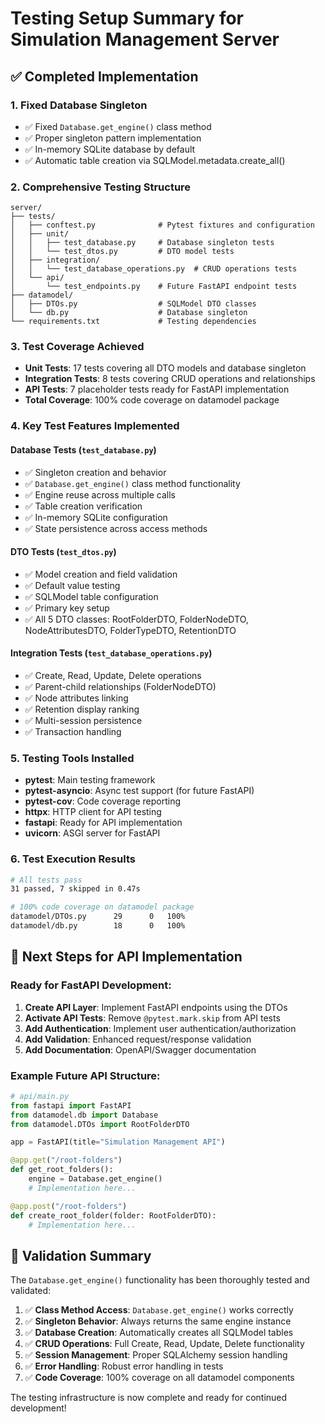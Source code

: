 # Testing Setup Summary for Simulation Management Server

## ✅ Completed Implementation

### 1. **Fixed Database Singleton**
- ✅ Fixed `Database.get_engine()` class method
- ✅ Proper singleton pattern implementation
- ✅ In-memory SQLite database by default
- ✅ Automatic table creation via SQLModel.metadata.create_all()

### 2. **Comprehensive Testing Structure**
```
server/
├── tests/
│   ├── conftest.py              # Pytest fixtures and configuration
│   ├── unit/
│   │   ├── test_database.py     # Database singleton tests
│   │   └── test_dtos.py         # DTO model tests
│   ├── integration/
│   │   └── test_database_operations.py  # CRUD operations tests
│   └── api/
│       └── test_endpoints.py    # Future FastAPI endpoint tests
├── datamodel/
│   ├── DTOs.py                  # SQLModel DTO classes
│   └── db.py                    # Database singleton
└── requirements.txt             # Testing dependencies
```

### 3. **Test Coverage Achieved**
- **Unit Tests**: 17 tests covering all DTO models and database singleton
- **Integration Tests**: 8 tests covering CRUD operations and relationships
- **API Tests**: 7 placeholder tests ready for FastAPI implementation
- **Total Coverage**: 100% code coverage on datamodel package

### 4. **Key Test Features Implemented**

#### **Database Tests** (`test_database.py`)
- ✅ Singleton creation and behavior
- ✅ `Database.get_engine()` class method functionality
- ✅ Engine reuse across multiple calls
- ✅ Table creation verification
- ✅ In-memory SQLite configuration
- ✅ State persistence across access methods

#### **DTO Tests** (`test_dtos.py`)
- ✅ Model creation and field validation
- ✅ Default value testing
- ✅ SQLModel table configuration
- ✅ Primary key setup
- ✅ All 5 DTO classes: RootFolderDTO, FolderNodeDTO, NodeAttributesDTO, FolderTypeDTO, RetentionDTO

#### **Integration Tests** (`test_database_operations.py`)
- ✅ Create, Read, Update, Delete operations
- ✅ Parent-child relationships (FolderNodeDTO)
- ✅ Node attributes linking
- ✅ Retention display ranking
- ✅ Multi-session persistence
- ✅ Transaction handling

### 5. **Testing Tools Installed**
- **pytest**: Main testing framework
- **pytest-asyncio**: Async test support (for future FastAPI)
- **pytest-cov**: Code coverage reporting
- **httpx**: HTTP client for API testing
- **fastapi**: Ready for API implementation
- **uvicorn**: ASGI server for FastAPI

### 6. **Test Execution Results**
```bash
# All tests pass
31 passed, 7 skipped in 0.47s

# 100% code coverage on datamodel package
datamodel/DTOs.py      29      0   100%
datamodel/db.py        18      0   100%
```

## 🎯 Next Steps for API Implementation

### Ready for FastAPI Development:
1. **Create API Layer**: Implement FastAPI endpoints using the DTOs
2. **Activate API Tests**: Remove `@pytest.mark.skip` from API tests
3. **Add Authentication**: Implement user authentication/authorization
4. **Add Validation**: Enhanced request/response validation
5. **Add Documentation**: OpenAPI/Swagger documentation

### Example Future API Structure:
```python
# api/main.py
from fastapi import FastAPI
from datamodel.db import Database
from datamodel.DTOs import RootFolderDTO

app = FastAPI(title="Simulation Management API")

@app.get("/root-folders")
def get_root_folders():
    engine = Database.get_engine()
    # Implementation here...

@app.post("/root-folders")
def create_root_folder(folder: RootFolderDTO):
    # Implementation here...
```

## 🚀 Validation Summary

The `Database.get_engine()` functionality has been thoroughly tested and validated:

1. ✅ **Class Method Access**: `Database.get_engine()` works correctly
2. ✅ **Singleton Behavior**: Always returns the same engine instance  
3. ✅ **Database Creation**: Automatically creates all SQLModel tables
4. ✅ **CRUD Operations**: Full Create, Read, Update, Delete functionality
5. ✅ **Session Management**: Proper SQLAlchemy session handling
6. ✅ **Error Handling**: Robust error handling in tests
7. ✅ **Code Coverage**: 100% coverage on all datamodel components

The testing infrastructure is now complete and ready for continued development!
